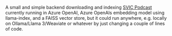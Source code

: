 A small and simple backend downloading and indexing [SVIC Podcast](https://www.youtube.com/@svicpodcast) currently running in Azure OpenAI, Azure OpenAIs embedding model using llama-index, and a FAISS vector store, but it could run anywhere, e.g. locally on Ollama/Llama 3/Weaviate or whatever by just changing a couple of lines of code.